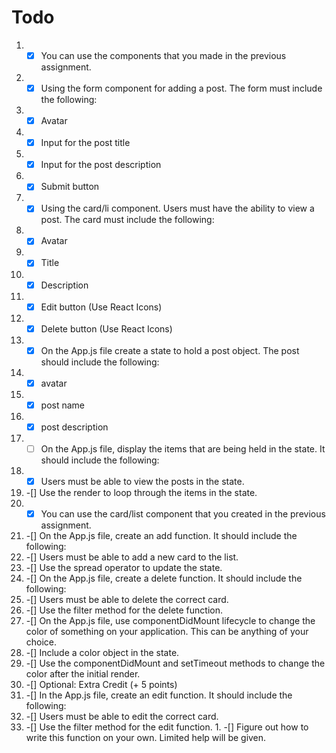 
# Todo

 1. -[x] You can use the components that you made in the previous assignment.
 2. -[x] Using the form component for adding a post. The form must include the following:
   1. -[x] Avatar
   2. -[x] Input for the post title
   3. -[x] Input for the post description
   4. -[x] Submit button
 3. -[x] Using the card/li component. Users must have the ability to view a post. The card must include the following:
   1. -[x] Avatar
   2. -[x] Title
   3. -[x] Description
   4. -[x] Edit button (Use React Icons)
   5. -[x] Delete button (Use React Icons)
 4. -[x] On the App.js file create a state to hold a post object. The post should include the following:
   1. -[x] avatar
   2. -[x] post name
   3. -[x] post description
 5. -[ ] On the App.js file, display the items that are being held in the state. It should include the following:
   1. -[x] Users must be able to view the posts in the state.
   2. -[] Use the render to loop through the items in the state.
   3. -[x] You can use the card/list component that you created in the previous assignment.
 6. -[] On the App.js file, create an add function. It should include the following:
   1. -[] Users must be able to add a new card to the list.
   2. -[] Use the spread operator to update the state.
 7. -[] On the App.js file, create a delete function. It should include the following:
   1. -[] Users must be able to delete the correct card.
   2. -[] Use the filter method for the delete function.
 8. -[] On the App.js file, use componentDidMount lifecycle to change the color of something on your application. This can be anything of your choice.
   1. -[] Include a color object in the state.
   2. -[] Use the componentDidMount and setTimeout methods to change the color after the initial render.  
 9. -[] Optional: Extra Credit (+ 5 points)
   1. -[] In the App.js file, create an edit function. It should include the following:
   2. -[] Users must be able to edit the correct card.
   3. -[] Use the filter method for the edit function.
    1. -[] Figure out how to write this function on your own. Limited help will be given.

